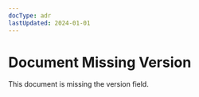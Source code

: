 ```yaml
---
docType: adr
lastUpdated: 2024-01-01
---
```

# Document Missing Version
This document is missing the version field.
